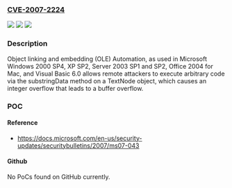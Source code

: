 ### [CVE-2007-2224](https://cve.mitre.org/cgi-bin/cvename.cgi?name=CVE-2007-2224)
![](https://img.shields.io/static/v1?label=Product&message=n%2Fa&color=blue)
![](https://img.shields.io/static/v1?label=Version&message=n%2Fa&color=blue)
![](https://img.shields.io/static/v1?label=Vulnerability&message=n%2Fa&color=brighgreen)

### Description

Object linking and embedding (OLE) Automation, as used in Microsoft Windows 2000 SP4, XP SP2, Server 2003 SP1 and SP2, Office 2004 for Mac, and Visual Basic 6.0 allows remote attackers to execute arbitrary code via the substringData method on a TextNode object, which causes an integer overflow that leads to a buffer overflow.

### POC

#### Reference
- https://docs.microsoft.com/en-us/security-updates/securitybulletins/2007/ms07-043

#### Github
No PoCs found on GitHub currently.

